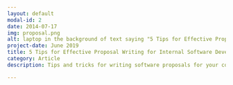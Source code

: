 ```yaml
---
layout: default
modal-id: 2
date: 2014-07-17
img: proposal.png
alt: laptop in the background of text saying "5 Tips for Effective Proposal Writing for Internal Software Developers"
project-date: June 2019
title: 5 Tips for Effective Proposal Writing for Internal Software Developers
category: Article
description: Tips and tricks for writing software proposals for your company. <a href="https://medium.com/@lagliam/5-tips-for-effective-proposal-writing-for-internal-software-developers-4360cf036703">Medium Article</a>

---
```

